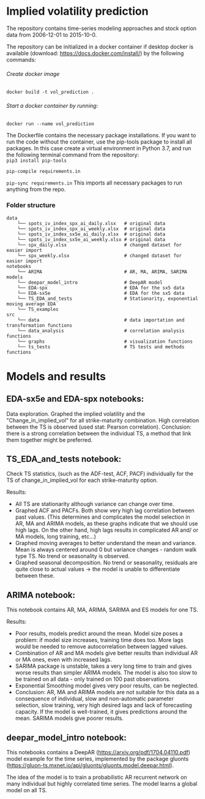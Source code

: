 # Implied volatility prediction 

The repository contains time-series modeling approaches and stock option data from 2006-12-01 to 2015-10-0. 

The repository can be initialized in a docker container if desktop docker is available 
(download: https://docs.docker.com/install/) by the following commands: 

###### Create docker image 
``docker build -t vol_prediction .``

###### Start a docker container by running: 

``docker run --name vol_prediction ``

The Dockerfile contains the necessary package installations. If you want to run the code without the container, 
use the pip-tools package to install all packages. In this case create a virtual environment in Python 3.7, 
and run the following terminal command from the repository:  
``pip3 install pip-tools``

``pip-compile requirements.in``

``pip-sync requirements.in``
This imports all necessary packages to run anything from the repo. 

### Folder structure 

````
data
    └── spots_iv_index_spx_ai_daily.xlsx   # original data
    └── spots_iv_index_spx_ai_weekly.xlsx  # original data
    └── spots_iv_index_sx5e_ai_daily.xlsx  # original data
    └── spots_iv_index_sx5e_ai_weekly.xlsx # original data
    └── spx_daily.xlsx                     # changed dataset for easier import 
    └── spx_weekly.xlsx                    # changed dataset for easier import 
notebooks 
    └── ARIMA                              # AR, MA, ARIMA, SARIMA models
    └── deepar_model_intro                 # DeepAR model 
    └── EDA-spx                            # EDA for the sx5 data 
    └── EDA-sx5e                           # EDA for the sx5 data
    └── TS_EDA_and_tests                   # Stationarity, exponential moving average EDA 
    └── TS_examples
src 
    └── data                               # data importation and transformation functions 
    └── data_analysis                      # correlation analysis functions
    └── graphs                             # visualization functions 
    └── ts_tests                           # TS tests and methods functions 
````

# Models and results
 
## EDA-sx5e and EDA-spx notebooks: 
Data exploration. Graphed the implied volatility and the "Change_in_implied_vol" for all strike-maturity combination. 
High correlation between the TS is observed (used stat: Pearson correlation). 
Conclusion: there is a strong correlation between the individual TS, a method that link them together might be preferred. 

## TS_EDA_and_tests notebook: 
Check TS statistics, (such as the ADF-test, ACF, PACF) individually for the TS of change_in_implied_vol for each 
strike-maturity option. 

Results: 
- All TS are stationarity although variance can change over time.  
- Graphed ACF and PACFs. Both show very high lag correlation between past values. 
(This determines and complicates the model selection in AR, MA and ARIMA models, as these graphs indicate that we should 
use high lags. 
On the other hand, high lags results in complicated AR and/ or MA models, long training, etc...)
- Graphed moving averages to better understand the mean and variance. Mean is always centered around 0 but variance 
changes - random walk type TS. No trend or seasonality is observed. 
- Graphed seasonal decomposition. No trend or seasonality, residuals are quite close to actual values -> 
the model is unable to differentiate between these. 


## ARIMA notebook: 
This notebook contains AR, MA, ARIMA, SARIMA and ES models for one TS. 

Results: 
- Poor results, models predict around the mean.  Model size poses a problem: if model size increases, 
training time does too. More lags would be needed to remove autocorrelation between lagged values. 
- Combination of AR and MA models give better results than individual AR or MA ones, even with increased lags. 
- SARIMA package is unstable, takes a very long time to train and gives worse results than simpler ARIMA models. 
The model is also too slow to be trained on all data - only trained on 100 past observations. 
- Exponential Smoothing model gives very poor results, can be neglected. 
- Conclusion: AR, MA and ARIMA models are not suitable for this data as a consequence of individual, slow and 
non-automatic parameter selection, slow training, very high desired lags and lack of forecasting capacity. If the 
model is well-trained, it gives predictions around the mean. SARIMA models give poorer results. 

## deepar_model_intro notebook: 
This notebooks contains a DeepAR (https://arxiv.org/pdf/1704.04110.pdf) model example for the time series, implemented 
by the package gluonts (https://gluon-ts.mxnet.io/api/gluonts/gluonts.model.deepar.html). 

The idea of the model is to train a probabilistic AR recurrent network on many individual but highly correlated 
time series. The model learns a global model on all TS. 


